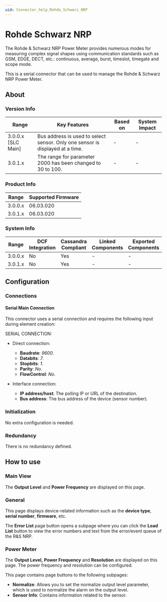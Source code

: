 ```yaml
---
uid: Connector_help_Rohde_Schwarz_NRP
---
```


# Rohde Schwarz NRP

The Rohde & Schwarz NRP Power Meter provides numerous modes for measuring complex signal shapes using communication standards such as GSM, EDGE, DECT, etc.: continuous, average, burst, timeslot, timegate and scope mode.

This is a serial connector that can be used to manage the Rohde & Schwarz NRP Power Meter.

## About

### Version Info

| Range              | Key Features                                                                | Based on   | System Impact   |
|----------------------|-------------------------------------------------------------------------------|--------------|-------------------|
| 3.0.0.x [SLC Main]   | Bus address is used to select sensor. Only one sensor is displayed at a time. | -            | -                 |
| 3.0.1.x              | The range for parameter 2000 has been changed to 30 to 100.                   | -            | -                 |

### Product Info

| Range     | Supported Firmware     |
|-----------|------------------------|
| 3.0.0.x   | 06.03.020              |
| 3.0.1.x   | 06.03.020              |

### System Info

| Range     | DCF Integration     | Cassandra Compliant     | Linked Components     | Exported Components     |
|-----------|---------------------|-------------------------|-----------------------|-------------------------|
| 3.0.0.x   | No                  | Yes                     | -                     | -                       |
| 3.0.1.x   | No                  | Yes                     | -                     | -                       |

## Configuration

### Connections

#### Serial Main Connection

This connector uses a serial connection and requires the following input during element creation:

SERIAL CONNECTION:

- Direct connection:

  - **Baudrate**: *9600*.
  - **Databits**: *7*.
  - **Stopbits**: *1*.
  - **Parity**: *No*.
  - **FlowControl**: *No*.

- Interface connection:

  - **IP address/host**: The polling IP or URL of the destination.
  - **Bus address**: The bus address of the device (sensor number).

### Initialization

No extra configuration is needed.

### Redundancy

There is no redundancy defined.

## How to use

### Main View

The **Output Level** and **Power Frequency** are displayed on this page.

### General

This page displays device-related information such as the **device type**, **serial number**, **firmware**, etc.

The **Error List** page button opens a subpage where you can click the **Load List** button to view the error numbers and text from the error/event queue of the R&S NRP.

### Power Meter

The **Output Level,** **Power Frequency** and **Resolution** are displayed on this page. The power frequency and resolution can be configured.

This page contains page buttons to the following subpages:

- **Normalize**: Allows you to set the normalize output level parameter, which is used to normalize the alarm on the output level.
- **Sensor Info**: Contains information related to the sensor.
